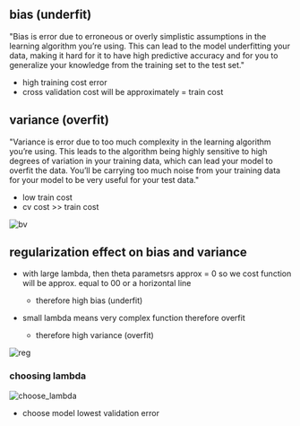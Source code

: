## bias (underfit)
"Bias is error due to erroneous or overly simplistic assumptions in the learning algorithm you’re using. This can lead to the model underfitting your data, making it hard for it to have high predictive accuracy and for you to generalize your knowledge from the training set to the test set."

- high training cost error
- cross validation cost will be approximately = train cost


## variance (overfit)
"Variance is error due to too much complexity in the learning algorithm you’re using. This leads to the algorithm being highly sensitive to high degrees of variation in your training data, which can lead your model to overfit the data. You’ll be carrying too much noise from your training data for your model to be very useful for your test data."

- low train cost
- cv cost >> train cost


![bv](https://i.gyazo.com/d1a42514aa8fbc5fa421922e2a07f064.png)

## regularization effect on bias and variance

- with large lambda, then theta parametsrs approx = 0 so we cost function will be approx. equal to 00 or a horizontal line
  - therefore high bias (underfit)
  
- small lambda means very complex function therefore overfit
  - therefore high variance (overfit)

![reg](https://i.gyazo.com/0fa2f772c280cead3c3f1333e5264e13.png)

### choosing lambda

![choose_lambda](https://i.gyazo.com/3faf9aaad3a6ea9ae26a7fd8a1fa8881.png)
  - choose model lowest validation error
